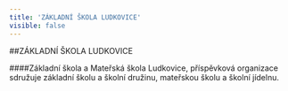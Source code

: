 ```yaml
---
title: 'ZÁKLADNÍ ŠKOLA LUDKOVICE'
visible: false
---
```


##ZÁKLADNÍ ŠKOLA LUDKOVICE

####Základní škola a Mateřská škola Ludkovice, příspěvková organizace sdružuje základní školu a školní družinu, mateřskou školu a školní jídelnu.
